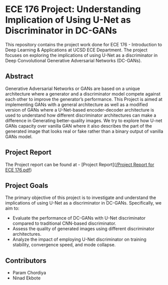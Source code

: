 # ECE 176 Project: Understanding Implication of Using U-Net as Discriminator in DC-GANs

This repository contains the project work done for ECE 176 - Introduction to Deep Learning & Applications at UCSD ECE Department. The project focuses on exploring the implications of using U-Net as a discriminator in Deep Convolutional Generative Adversarial Networks (DC-GANs).

## Abstract

Generative Adversarial Networks or GANs are based on a unique architecture where a generator and a discriminator model compete against each other to improve the generator’s performance. This Project is aimed at implementing GANs with a general architecture as well as a modified version of GANs where a U-Net-based encoder-decoder architecture is used to understand how different discriminator architectures can make a difference in Generating better-quality images. We try to explore how U-net GANs capacity over vanilla GAN where it also describes the part of the generated image that looks real or fake rather than a binary output of vanilla GANs model.

## Project Report

The Project report can be found at - [Project Report]([/Project Report for ECE 176.pdf](https://github.com/ParamChordiya/ECE-176---Project-UCSD/blob/master/Project%20Report%20for%20ECE%20176.pdf))

## Project Goals

The primary objective of this project is to investigate and understand the implications of using U-Net as a discriminator in DC-GANs. Specifically, we aim to:

- Evaluate the performance of DC-GANs with U-Net discriminator compared to traditional CNN-based discriminator.
- Assess the quality of generated images using different discriminator architectures.
- Analyze the impact of employing U-Net discriminator on training stability, convergence speed, and mode collapse.

## Contributors

- Param Chordiya
- Ninad Ekbote 
